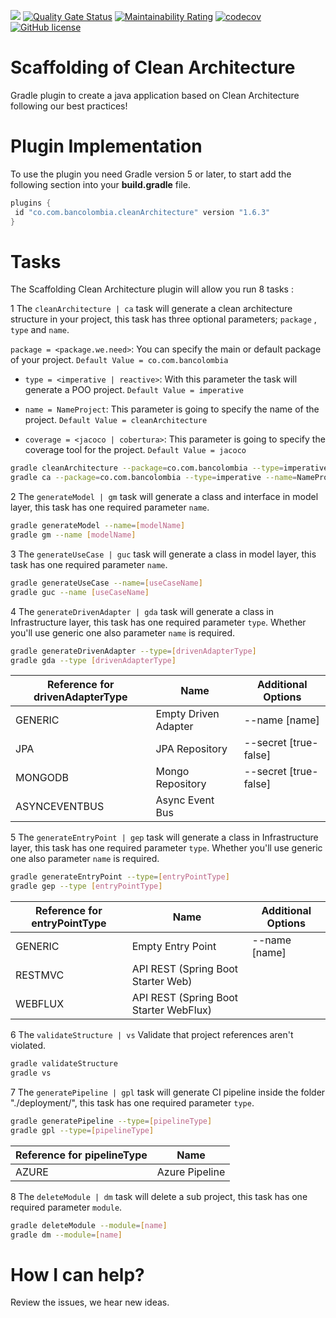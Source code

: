 ![](https://github.com/bancolombia/scaffold-clean-architecture/workflows/gradle-actions/badge.svg)
[![Quality Gate Status](https://sonarcloud.io/api/project_badges/measure?project=bancolombia_scaffold-clean-architecture&metric=alert_status)](https://sonarcloud.io/dashboard?id=bancolombia_scaffold-clean-architecture)
[![Maintainability Rating](https://sonarcloud.io/api/project_badges/measure?project=bancolombia_scaffold-clean-architecture&metric=sqale_rating)](https://sonarcloud.io/dashboard?id=bancolombia_scaffold-clean-architecture)
[![codecov](https://codecov.io/gh/bancolombia/scaffold-clean-architecture/branch/master/graph/badge.svg)](https://codecov.io/gh/bancolombia/scaffold-clean-architecture)
[![GitHub license](https://img.shields.io/github/license/Naereen/StrapDown.js.svg)](https://github.com/bancolombia/scaffold-clean-architecture/blob/master/LICENSE)
# Scaffolding of Clean Architecture
Gradle plugin to create a java application based on Clean Architecture following our best practices!


Plugin Implementation  
===================
To use the plugin you need Gradle version 5 or later, to start add the following section into your 
**build.gradle** file.

```groovy
plugins {
 id "co.com.bancolombia.cleanArchitecture" version "1.6.3"
}
```



Tasks
=====
The Scaffolding Clean Architecture plugin will allow you run 8 tasks  :

1 The ```cleanArchitecture | ca``` task will generate a clean architecture structure in your project, this task has three optional parameters; ```package``` , ```type``` and ```name```.

 ```package = <package.we.need>```: You can specify the main or default package of your project. ```Default Value = co.com.bancolombia```

- ```type = <imperative | reactive>```: With this parameter the task will generate a POO project. ```Default Value = imperative```

-  ```name = NameProject```: This parameter is going to specify the name of the project. ```Default Value = cleanArchitecture```

-  ```coverage = <jacoco | cobertura>```: This parameter is going to specify the coverage tool for the project. ```Default Value = jacoco```


```sh
gradle cleanArchitecture --package=co.com.bancolombia --type=imperative --name=NameProject --coverage=JACOCO
gradle ca --package=co.com.bancolombia --type=imperative --name=NameProject --coverage=JACOCO
```

2 The ```generateModel | gm``` task will generate a class and interface in model layer, this task has one required parameter ```name```.
```sh
gradle generateModel --name=[modelName]
gradle gm --name [modelName]
```
3 The ```generateUseCase | guc``` task will generate a class in model layer, this task has one required parameter ```name```.
```sh
gradle generateUseCase --name=[useCaseName]
gradle guc --name [useCaseName]
 ```
4 The ```generateDrivenAdapter | gda``` task will generate a class in Infrastructure layer, this task has one required parameter ```type```. 
Whether you'll use generic one also parameter ```name``` is required.
```sh
gradle generateDrivenAdapter --type=[drivenAdapterType]
gradle gda --type [drivenAdapterType]
 ```

|Reference for drivenAdapterType|Name                |Additional Options   |
|-------------------------------|--------------------|---------------------|
|GENERIC                        |Empty Driven Adapter|--name [name]        |
|JPA                            |JPA Repository      |--secret [true-false]|
|MONGODB                        |Mongo Repository    |--secret [true-false]|
|ASYNCEVENTBUS                  |Async Event Bus     |                     |

5 The ```generateEntryPoint | gep``` task will generate a class in Infrastructure layer, this task has one required parameter ```type```.
Whether you'll use generic one also parameter ```name``` is required.
```sh
gradle generateEntryPoint --type=[entryPointType]
gradle gep --type [entryPointType]
 ```

|Reference for entryPointType|Name                                  |Additional Options|
|----------------------------|--------------------------------------|------------------|
|GENERIC                     |Empty Entry Point                     |--name [name]     |
|RESTMVC                     |API REST (Spring Boot Starter Web)    |                  |
|WEBFLUX                     |API REST (Spring Boot Starter WebFlux)|                  |

6 The ```validateStructure | vs``` Validate that project references aren't violated.
```sh
gradle validateStructure  
gradle vs
```

7 The ```generatePipeline | gpl``` task will generate CI pipeline inside the folder "./deployment/", this task has one required parameter ```type```.
```sh
gradle generatePipeline --type=[pipelineType]
gradle gpl --type=[pipelineType]
````

|Reference for pipelineType|Name          |
|--------------------------|--------------|
|AZURE                     |Azure Pipeline|


8 The ```deleteModule | dm``` task will delete a sub project, this task has one required parameter ```module```.
```sh
gradle deleteModule --module=[name]
gradle dm --module=[name]
````

How I can help?
=============
Review the issues, we hear new ideas.

